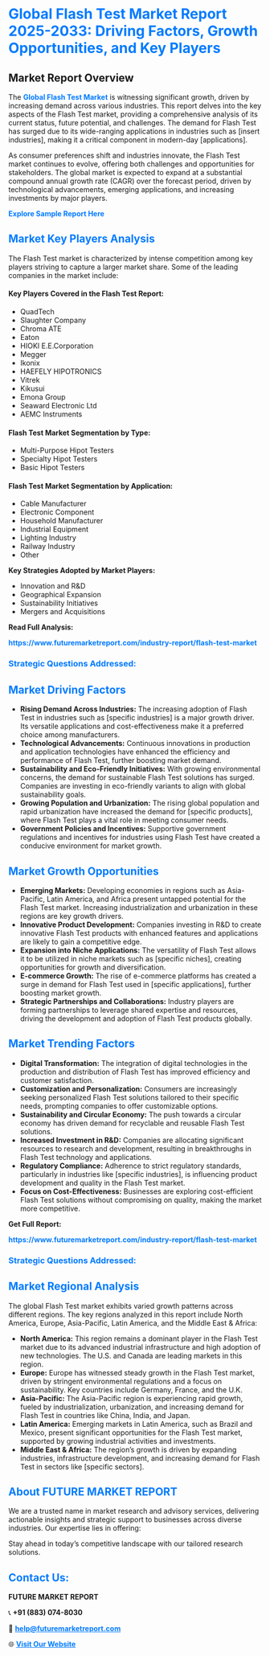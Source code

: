 <h1 style="color: #007BFF;">Global Flash Test Market Report 2025-2033: Driving Factors, Growth Opportunities, and Key Players</h1>

<section id="overview">
<h2>Market Report Overview</h2>
<p>The <a href="https://www.futuremarketreport.com/industry-report/flash-test-market" style="color: #007BFF; text-decoration: none;"><strong>Global Flash Test Market</strong></a> is witnessing significant growth, driven by increasing demand across various industries. This report delves into the key aspects of the Flash Test market, providing a comprehensive analysis of its current status, future potential, and challenges. The demand for Flash Test has surged due to its wide-ranging applications in industries such as [insert industries], making it a critical component in modern-day [applications].</p>
<p>As consumer preferences shift and industries innovate, the Flash Test market continues to evolve, offering both challenges and opportunities for stakeholders. The global market is expected to expand at a substantial compound annual growth rate (CAGR) over the forecast period, driven by technological advancements, emerging applications, and increasing investments by major players.</p>
</section>

<section id="overview">
<p><a href="https://www.futuremarketreport.com/request-sample/reportId=109052" style="color: #007BFF; text-decoration: none;"><strong>Explore Sample Report Here</strong></a></p>
</section>

<section id="key-players">
<h2 style="color: #007BFF;">Market Key Players Analysis</h2>
<p>The Flash Test market is characterized by intense competition among key players striving to capture a larger market share. Some of the leading companies in the market include:</p>
<h4>Key Players Covered in the Flash Test Report:</h4>
<ul><li>QuadTech</li><li>Slaughter Company</li><li>Chroma ATE</li><li>Eaton</li><li>HIOKI E.E.Corporation</li><li>Megger</li><li>Ikonix</li><li>HAEFELY HIPOTRONICS</li><li>Vitrek</li><li>Kikusui</li><li>Emona Group</li><li>Seaward Electronic Ltd</li><li>AEMC Instruments</li></ul>
<h4>Flash Test Market Segmentation by Type:</h4>
<ul><li>Multi-Purpose Hipot Testers</li><li>Specialty Hipot Testers</li><li>Basic Hipot Testers</li></ul>

<h4>Flash Test Market Segmentation by Application:</h4>
<ul><li>Cable Manufacturer</li><li>Electronic Component</li><li>Household Manufacturer</li><li>Industrial Equipment</li><li>Lighting Industry</li><li>Railway Industry</li><li>Other</li></ul>
<p><strong>Key Strategies Adopted by Market Players:</strong></p>
<ul>
<li>Innovation and R&D</li>
<li>Geographical Expansion</li>
<li>Sustainability Initiatives</li>
<li>Mergers and Acquisitions</li>
</ul>
</section>

<section>
<p><strong>Read Full Analysis: </strong></p><a href="https://www.futuremarketreport.com/industry-report/flash-test-market" style="color: #007BFF; text-decoration: none;"><strong>https://www.futuremarketreport.com/industry-report/flash-test-market</strong></a>
<h3 style="color: #007BFF;">Strategic Questions Addressed:</h3>
</section>

<section id="driving-factors">
<h2 style="color: #007BFF;">Market Driving Factors</h2>
<ul>
<li><strong>Rising Demand Across Industries:</strong> The increasing adoption of Flash Test in industries such as [specific industries] is a major growth driver. Its versatile applications and cost-effectiveness make it a preferred choice among manufacturers.</li>
<li><strong>Technological Advancements:</strong> Continuous innovations in production and application technologies have enhanced the efficiency and performance of Flash Test, further boosting market demand.</li>
<li><strong>Sustainability and Eco-Friendly Initiatives:</strong> With growing environmental concerns, the demand for sustainable Flash Test solutions has surged. Companies are investing in eco-friendly variants to align with global sustainability goals.</li>
<li><strong>Growing Population and Urbanization:</strong> The rising global population and rapid urbanization have increased the demand for [specific products], where Flash Test plays a vital role in meeting consumer needs.</li>
<li><strong>Government Policies and Incentives:</strong> Supportive government regulations and incentives for industries using Flash Test have created a conducive environment for market growth.</li>
</ul>
</section>

<section id="growth-opportunities">
<h2 style="color: #007BFF;">Market Growth Opportunities</h2>
<ul>
<li><strong>Emerging Markets:</strong> Developing economies in regions such as Asia-Pacific, Latin America, and Africa present untapped potential for the Flash Test market. Increasing industrialization and urbanization in these regions are key growth drivers.</li>
<li><strong>Innovative Product Development:</strong> Companies investing in R&D to create innovative Flash Test products with enhanced features and applications are likely to gain a competitive edge.</li>
<li><strong>Expansion into Niche Applications:</strong> The versatility of Flash Test allows it to be utilized in niche markets such as [specific niches], creating opportunities for growth and diversification.</li>
<li><strong>E-commerce Growth:</strong> The rise of e-commerce platforms has created a surge in demand for Flash Test used in [specific applications], further boosting market growth.</li>
<li><strong>Strategic Partnerships and Collaborations:</strong> Industry players are forming partnerships to leverage shared expertise and resources, driving the development and adoption of Flash Test products globally.</li>
</ul>
</section>

<section id="trending-factors">
<h2 style="color: #007BFF;">Market Trending Factors</h2>
<ul>
<li><strong>Digital Transformation:</strong> The integration of digital technologies in the production and distribution of Flash Test has improved efficiency and customer satisfaction.</li>
<li><strong>Customization and Personalization:</strong> Consumers are increasingly seeking personalized Flash Test solutions tailored to their specific needs, prompting companies to offer customizable options.</li>
<li><strong>Sustainability and Circular Economy:</strong> The push towards a circular economy has driven demand for recyclable and reusable Flash Test solutions.</li>
<li><strong>Increased Investment in R&D:</strong> Companies are allocating significant resources to research and development, resulting in breakthroughs in Flash Test technology and applications.</li>
<li><strong>Regulatory Compliance:</strong> Adherence to strict regulatory standards, particularly in industries like [specific industries], is influencing product development and quality in the Flash Test market.</li>
<li><strong>Focus on Cost-Effectiveness:</strong> Businesses are exploring cost-efficient Flash Test solutions without compromising on quality, making the market more competitive.</li>
</ul>
</section>

<section>
<p><strong>Get Full Report: </strong></p><a href="https://www.futuremarketreport.com/industry-report/flash-test-market" style="color: #007BFF; text-decoration: none;"><strong>https://www.futuremarketreport.com/industry-report/flash-test-market</strong></a>
<h3 style="color: #007BFF;">Strategic Questions Addressed:</h3>
</section>


<section id="regional-analysis">
<h2 style="color: #007BFF;">Market Regional Analysis</h2>
<p>The global Flash Test market exhibits varied growth patterns across different regions. The key regions analyzed in this report include North America, Europe, Asia-Pacific, Latin America, and the Middle East & Africa:</p>
<ul>
<li><strong>North America:</strong> This region remains a dominant player in the Flash Test market due to its advanced industrial infrastructure and high adoption of new technologies. The U.S. and Canada are leading markets in this region.</li>
<li><strong>Europe:</strong> Europe has witnessed steady growth in the Flash Test market, driven by stringent environmental regulations and a focus on sustainability. Key countries include Germany, France, and the U.K.</li>
<li><strong>Asia-Pacific:</strong> The Asia-Pacific region is experiencing rapid growth, fueled by industrialization, urbanization, and increasing demand for Flash Test in countries like China, India, and Japan.</li>
<li><strong>Latin America:</strong> Emerging markets in Latin America, such as Brazil and Mexico, present significant opportunities for the Flash Test market, supported by growing industrial activities and investments.</li>
<li><strong>Middle East & Africa:</strong> The region’s growth is driven by expanding industries, infrastructure development, and increasing demand for Flash Test in sectors like [specific sectors].</li>
</ul>
</section>

<footer>
<h2 style="color: #007BFF;">About FUTURE MARKET REPORT</h2>
<p>We are a trusted name in market research and advisory services, delivering actionable insights and strategic support to businesses across diverse industries. Our expertise lies in offering:</p>

<p>Stay ahead in today’s competitive landscape with our tailored research solutions.</p>

<h2 style="color: #007BFF;">Contact Us:</h2>
<p><strong>FUTURE MARKET REPORT</strong></p>
<p>📞 <strong>+91 (883) 074-8030</strong></p>
<p>📧 <strong><a href="mailto:help@futuremarketreport.com" style="color: #007BFF;">help@futuremarketreport.com</a></strong></p>
<p>🌐 <strong><a href="https://www.futuremarketreport.com/" style="color: #007BFF;">Visit Our Website</a></strong></p>
</footer>